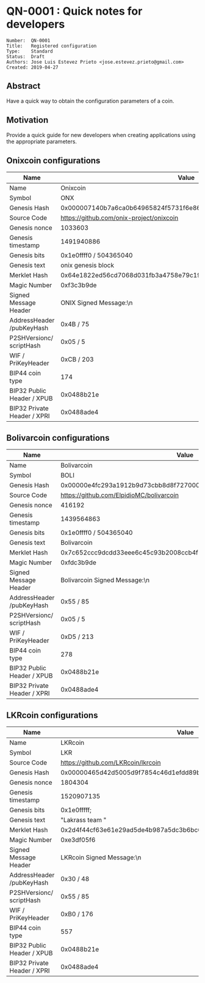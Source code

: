 # QN-0001 : Quick notes for developers

```
Number:  QN-0001
Title:   Registered configuration
Type:    Standard
Status:  Draft
Authors: Jose Luis Estevez Prieto <jose.estevez.prieto@gmail.com>
Created: 2019-04-27
```

## Abstract

Have a quick way to obtain the configuration parameters of a coin.

## Motivation

Provide a quick guide for new developers when creating applications using the appropriate parameters.

## Onixcoin configurations

Name                        | Value                                                                  
----------------------------|------------------------------------------------------------------------
Name                        | Onixcoin
Symbol                      | ONX
Genesis Hash                | 0x000007140b7a6ca0b64965824f5731f6e86daadf19eb299033530b1e61236e43
Source Code                 | https://github.com/onix-project/onixcoin
Genesis nonce               | 1033603
Genesis timestamp           | 1491940886
Genesis bits                | 0x1e0ffff0 / 504365040
Genesis text                | onix genesis block
Merklet Hash                | 0x64e1822ed56cd7068d031fb3a4758e79c19e3386c654066ee0a16791ab807bea
Magic Number                | 0xf3c3b9de
Signed Message Header       | ONIX Signed Message:\n
AddressHeader /pubKeyHash   | 0x4B / 75
P2SHVersionc/ scriptHash    | 0x05 / 5
WIF / PriKeyHeader          | 0xCB / 203
BIP44 coin type             | 174
BIP32 Public Header / XPUB  | 0x0488b21e
BIP32 Private Header / XPRI | 0x0488ade4

## Bolivarcoin configurations

Name                        | Value                                                                  
----------------------------|------------------------------------------------------------------------
Name                        | Bolivarcoin
Symbol                      | BOLI
Genesis Hash                | 0x00000e4fc293a1912b9d73cbb8d8f7270007a7d84382f1370661e65d5d57b1f6
Source Code                 | https://github.com/ElpidioMC/bolivarcoin
Genesis nonce               | 416192
Genesis timestamp           | 1439564863
Genesis bits                | 0x1e0ffff0 / 504365040
Genesis text                | Bolivarcoin
Merklet Hash                | 0x7c652ccc9dcdd33eee6c45c93b2008ccb4f6526f13fc7dcc69fe78d6e70c76e8
Magic Number                | 0xfdc3b9de
Signed Message Header       | Bolivarcoin Signed Message:\n
AddressHeader /pubKeyHash   | 0x55 / 85
P2SHVersionc/ scriptHash    | 0x05 / 5
WIF / PriKeyHeader          | 0xD5 / 213
BIP44 coin type             | 278
BIP32 Public Header / XPUB  | 0x0488b21e
BIP32 Private Header / XPRI | 0x0488ade4


## LKRcoin configurations

Name                        | Value                                                                  
----------------------------|------------------------------------------------------------------------
Name                        | LKRcoin
Symbol                      | LKR
Source Code                 | https://github.com/LKRcoin/lkrcoin
Genesis Hash                | 0x00000465d42d5005d9f7854c46d1efdd89b4dc54e45c1f57260d3d43bd278c1c
Genesis nonce               | 1804304
Genesis timestamp           | 1520907135
Genesis bits                | 0x1e0fffff;
Genesis text                | "Lakrass team "
Merklet Hash                | 0x2d4f44cf63e61e29ad5de4b987a5dc3b6bc6f0a9f163fc67d89d548eaae18c97
Magic Number                | 0xe3df05f6 
Signed Message Header       | LKRcoin Signed Message:\n
AddressHeader /pubKeyHash   | 0x30 / 48
P2SHVersionc/ scriptHash    | 0x55 / 85
WIF / PriKeyHeader          | 0xB0 / 176
BIP44 coin type             | 557
BIP32 Public Header / XPUB  | 0x0488b21e
BIP32 Private Header / XPRI | 0x0488ade4


